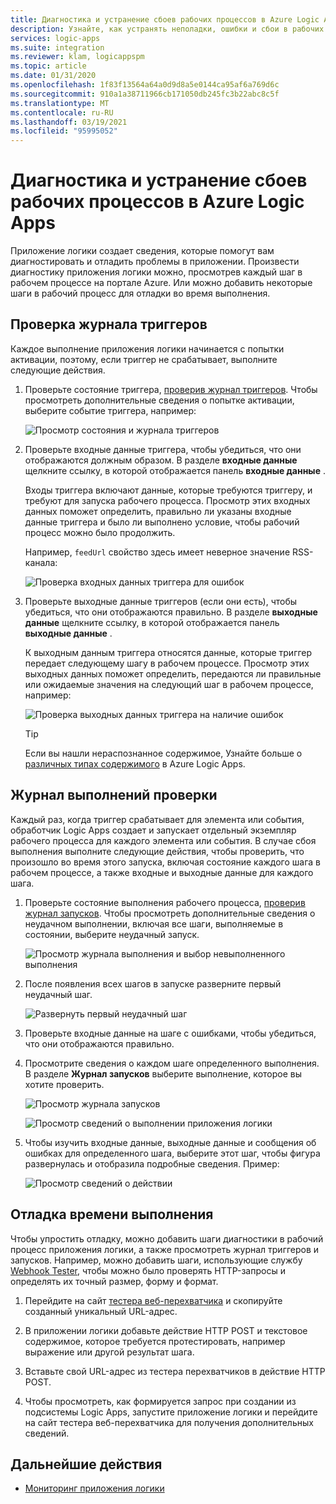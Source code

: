 ```yaml
---
title: Диагностика и устранение сбоев рабочих процессов в Azure Logic Apps
description: Узнайте, как устранять неполадки, ошибки и сбои в рабочих процессах в Azure Logic Apps
services: logic-apps
ms.suite: integration
ms.reviewer: klam, logicappspm
ms.topic: article
ms.date: 01/31/2020
ms.openlocfilehash: 1f83f13564a64a0d9d8a5e0144ca95af6a769d6c
ms.sourcegitcommit: 910a1a38711966cb171050db245fc3b22abc8c5f
ms.translationtype: MT
ms.contentlocale: ru-RU
ms.lasthandoff: 03/19/2021
ms.locfileid: "95995052"
---
```

# <a name="troubleshoot-and-diagnose-workflow-failures-in-azure-logic-apps"></a>Диагностика и устранение сбоев рабочих процессов в Azure Logic Apps

Приложение логики создает сведения, которые помогут вам диагностировать и отладить проблемы в приложении. Произвести диагностику приложения логики можно, просмотрев каждый шаг в рабочем процессе на портале Azure. Или можно добавить некоторые шаги в рабочий процесс для отладки во время выполнения.

<a name="check-trigger-history"></a>

## <a name="check-trigger-history"></a>Проверка журнала триггеров

Каждое выполнение приложения логики начинается с попытки активации, поэтому, если триггер не срабатывает, выполните следующие действия.

1. Проверьте состояние триггера, [проверив журнал триггеров](../logic-apps/monitor-logic-apps.md#review-trigger-history). Чтобы просмотреть дополнительные сведения о попытке активации, выберите событие триггера, например:

   ![Просмотр состояния и журнала триггеров](./media/logic-apps-diagnosing-failures/logic-app-trigger-history.png)

1. Проверьте входные данные триггера, чтобы убедиться, что они отображаются должным образом. В разделе **входные данные** щелкните ссылку, в которой отображается панель **входные данные** .

   Входы триггера включают данные, которые требуются триггеру, и требуют для запуска рабочего процесса. Просмотр этих входных данных поможет определить, правильно ли указаны входные данные триггера и было ли выполнено условие, чтобы рабочий процесс можно было продолжить.

   Например, `feedUrl` свойство здесь имеет неверное значение RSS-канала:

   ![Проверка входных данных триггера для ошибок](./media/logic-apps-diagnosing-failures/review-trigger-inputs-for-errors.png)

1. Проверьте выходные данные триггеров (если они есть), чтобы убедиться, что они отображаются правильно. В разделе **выходные данные** щелкните ссылку, в которой отображается панель **выходные данные** .

   К выходным данным триггера относятся данные, которые триггер передает следующему шагу в рабочем процессе. Просмотр этих выходных данных поможет определить, передаются ли правильные или ожидаемые значения на следующий шаг в рабочем процессе, например:

   ![Проверка выходных данных триггера на наличие ошибок](./media/logic-apps-diagnosing-failures/review-trigger-outputs-for-errors.png)

   > [!TIP]
   > Если вы нашли нераспознанное содержимое, Узнайте больше о [различных типах содержимого](../logic-apps/logic-apps-content-type.md) в Azure Logic Apps.

<a name="check-runs-history"></a>

## <a name="check-runs-history"></a>Журнал выполнений проверки

Каждый раз, когда триггер срабатывает для элемента или события, обработчик Logic Apps создает и запускает отдельный экземпляр рабочего процесса для каждого элемента или события. В случае сбоя выполнения выполните следующие действия, чтобы проверить, что произошло во время этого запуска, включая состояние каждого шага в рабочем процессе, а также входные и выходные данные для каждого шага.

1. Проверьте состояние выполнения рабочего процесса, [проверив журнал запусков](../logic-apps/monitor-logic-apps.md#review-runs-history). Чтобы просмотреть дополнительные сведения о неудачном выполнении, включая все шаги, выполняемые в состоянии, выберите неудачный запуск.

   ![Просмотр журнала выполнения и выбор невыполненного выполнения](./media/logic-apps-diagnosing-failures/logic-app-runs-history.png)

1. После появления всех шагов в запуске разверните первый неудачный шаг.

   ![Развернуть первый неудачный шаг](./media/logic-apps-diagnosing-failures/logic-app-run-pane.png)

1. Проверьте входные данные на шаге с ошибками, чтобы убедиться, что они отображаются правильно.

1. Просмотрите сведения о каждом шаге определенного выполнения. В разделе **Журнал запусков** выберите выполнение, которое вы хотите проверить.

   ![Просмотр журнала запусков](./media/logic-apps-diagnosing-failures/logic-app-runs-history.png)

   ![Просмотр сведений о выполнении приложения логики](./media/logic-apps-diagnosing-failures/logic-app-run-details.png)

1. Чтобы изучить входные данные, выходные данные и сообщения об ошибках для определенного шага, выберите этот шаг, чтобы фигура развернулась и отобразила подробные сведения. Пример:

   ![Просмотр сведений о действии](./media/logic-apps-diagnosing-failures/logic-app-run-details-expanded.png)

## <a name="perform-runtime-debugging"></a>Отладка времени выполнения

Чтобы упростить отладку, можно добавить шаги диагностики в рабочий процесс приложения логики, а также просмотреть журнал триггеров и запусков. Например, можно добавить шаги, использующие службу [Webhook Tester](https://webhook.site/), чтобы можно было проверять HTTP-запросы и определять их точный размер, форму и формат.

1. Перейдите на сайт [тестера веб-перехватчика](https://webhook.site/) и скопируйте созданный уникальный URL-адрес.

1. В приложении логики добавьте действие HTTP POST и текстовое содержимое, которое требуется протестировать, например выражение или другой результат шага.

1. Вставьте свой URL-адрес из тестера перехватчиков в действие HTTP POST.

1. Чтобы просмотреть, как формируется запрос при создании из подсистемы Logic Apps, запустите приложение логики и перейдите на сайт тестера веб-перехватчика для получения дополнительных сведений.

## <a name="next-steps"></a>Дальнейшие действия

* [Мониторинг приложения логики](../logic-apps/monitor-logic-apps.md)
